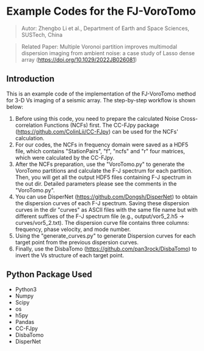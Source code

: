 # Example Codes for the FJ-VoroTomo

> Autor: Zhengbo Li et al.,
> Department of Earth and Space Sciences, SUSTech, China

>  Related Paper: Multiple Voronoi partition improves multimodal dispersion imaging from ambient noise: a case study of Lasso dense array (https://doi.org/10.1029/2022JB026081)

## Introduction
This is an example code of the implementation of the FJ-VoroTomo method for 3-D Vs imaging of a seismic array. The step-by-step workflow is shown below:

1. Before using this code, you need to prepare the calculated Noise Cross-correlation Functions (NCFs) first. The CC-FJpy package (https://github.com/ColinLii/CC-FJpy) can be used for the NCFs' calculation.
2. For our codes, the NCFs in frequency domain were saved as a HDF5 file, which contains "StationPairs", "f", "ncfs" and "r" four matrices, which were calculated by the CC-FJpy. 
3. After the NCFs preparation, use the "VoroTomo.py" to generate the VoroTomo partitions and calculate the F-J spectrum for each partition. 
Then, you will get all the output HDF5 files containing F-J spectrum in the out dir. Detailed parameters please see the comments in the "VoroTomo.py".
4. You can use DisperNet (https://github.com/Dongsh/DisperNet) to obtain the dispersion curves of each F-J spectrum. Saving these dispersion curves in the dir "curves" as ASCII files with the same file name but with different suffixes of the F-J spectrum file (e.g., output/vor5_2.h5 -> curves/vor5_2.txt). The dispersion curve file contains three columns: frequency, phase velocity, and mode number.
5. Using the "generate_curves.py" to generate Dispersion curves for each target point from the previous dispersion curves.
6. Finally, use the DisbaTomo (https://github.com/pan3rock/DisbaTomo) to invert the Vs structure of each target point.

## Python Package Used

- Python3
- Numpy
- Scipy
- os
- h5py
- Pandas
- CC-FJpy
- DisbaTomo
- DisperNet

